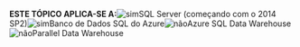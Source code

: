 **ESTE TÓPICO APLICA-SE A:**![sim](media/yes.png)SQL Server (começando com o 2014 SP2)![sim](media/yes.png)Banco de Dados SQL do Azure![não](media/no.png)Azure SQL Data Warehouse ![não](media/no.png)Parallel Data Warehouse 

